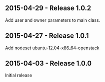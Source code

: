 ## 2015-04-29 - Release 1.0.2

Add user and owner parameters to main class.

## 2015-04-27 - Release 1.0.1

Add nodeset ubuntu-12.04-x86_64-openstack

## 2015-04-03 - Release 1.0.0

Initial release
